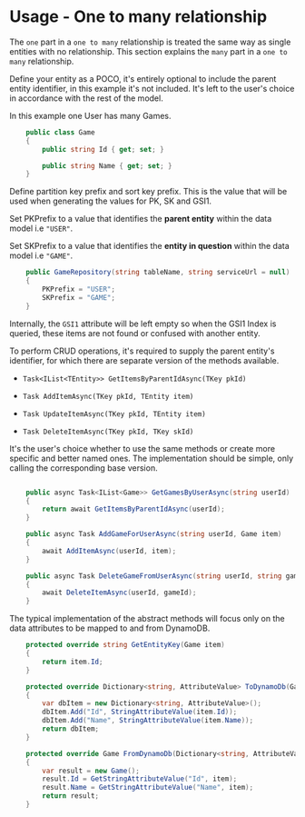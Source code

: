 # Usage - One to many relationship

The ```one``` part in a ```one to many``` relationship is treated the same way as single entities with no relationship. This section explains the  ```many``` part in a ```one to many``` relationship. 

Define your entity as a POCO, it's entirely optional to include the parent entity identifier, in this example it's not included. It's left to the user's choice in accordance with the rest of the model.

In this example one User has many Games.

```cs
    public class Game
    {
        public string Id { get; set; }

        public string Name { get; set; }
    }
```

Define partition key prefix and sort key prefix. This is the value that will be used when generating the values for PK, SK and GSI1. 

Set PKPrefix to a value that identifies the **parent entity** within the data model i.e ```"USER"```. 

Set SKPrefix to a value that identifies the **entity in question** within the data model i.e ```"GAME"```.

```cs
    public GameRepository(string tableName, string serviceUrl = null) : base(tableName, serviceUrl)
    {
        PKPrefix = "USER";
        SKPrefix = "GAME";
    }
```

Internally, the ```GSI1``` attribute will be left empty so when the GSI1 Index is queried, these items are not found or confused with another entity.

To perform CRUD operations, it's required to supply the parent entity's identifier, for which there are separate version of the methods available. 

* ```Task<IList<TEntity>> GetItemsByParentIdAsync(TKey pkId)```
  
* ```Task AddItemAsync(TKey pkId, TEntity item)```

* ```Task UpdateItemAsync(TKey pkId, TEntity item)```

* ```Task DeleteItemAsync(TKey pkId, TKey skId)```


It's the user's choice whether to use the same methods or create more specific and better named ones. The implementation should be simple, only calling the corresponding base version. 

```cs

    public async Task<IList<Game>> GetGamesByUserAsync(string userId)
    {
        return await GetItemsByParentIdAsync(userId);
    }

    public async Task AddGameForUserAsync(string userId, Game item)
    {
        await AddItemAsync(userId, item);
    }

    public async Task DeleteGameFromUserAsync(string userId, string gameId)
    {
        await DeleteItemAsync(userId, gameId);
    }
```

The typical implementation of the abstract methods will focus only on the data attributes to be mapped to and from DynamoDB.

```cs
    protected override string GetEntityKey(Game item)
    {
        return item.Id;
    }

    protected override Dictionary<string, AttributeValue> ToDynamoDb(Game item)
    {
        var dbItem = new Dictionary<string, AttributeValue>();
        dbItem.Add("Id", StringAttributeValue(item.Id));
        dbItem.Add("Name", StringAttributeValue(item.Name));
        return dbItem;
    }

    protected override Game FromDynamoDb(Dictionary<string, AttributeValue> item)
    {
        var result = new Game();
        result.Id = GetStringAttributeValue("Id", item);
        result.Name = GetStringAttributeValue("Name", item);
        return result;
    }
```